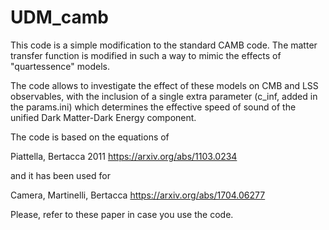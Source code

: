 # UDM_camb

This code is a simple modification to the standard CAMB code.
The matter transfer function is modified in such a way to mimic the 
effects of "quartessence" models.

The code allows to investigate the effect of these models on CMB and
LSS observables, with the inclusion of a single extra parameter (c_inf,
added in the params.ini) which determines the effective speed of sound
of the unified Dark Matter-Dark Energy component.

The code is based on the equations of

Piattella, Bertacca 2011 https://arxiv.org/abs/1103.0234

and it has been used for 

Camera, Martinelli, Bertacca https://arxiv.org/abs/1704.06277

Please, refer to these paper in case you use the code.
